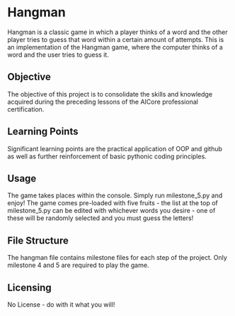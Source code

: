 # Hangman
Hangman is a classic game in which a player thinks of a word and the other player tries to guess that word within a certain amount of attempts.
This is an implementation of the Hangman game, where the computer thinks of a word and the user tries to guess it. 

## Objective
The objective of this project is to consolidate the skills and knowledge acquired during the preceding lessons of the AICore professional certification.

## Learning Points
Significant learning points are the practical application of OOP and github as well as further reinforcement of basic pythonic coding principles.

## Usage
The game takes places within the console. Simply run milestone_5.py and enjoy! The game comes pre-loaded with five fruits - the list at the top of milestone_5.py can be edited with whichever words you desire - one of these will be randomly selected and you must guess the letters! 

## File Structure
The hangman file contains milestone files for each step of the project. Only milestone 4 and 5 are required to play the game.

## Licensing
No License - do with it what you will!  

